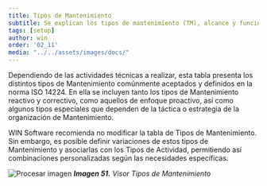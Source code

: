 ```yaml
---
title: Tipos de Mantenimiento
subtitle: Se explican los tipos de mantenimiento (TM), alcance y funcionalidad.
tags: [setup]
author: win
order: '02_11'
media: "../../assets/images/docs/"
---
```


Dependiendo de las actividades técnicas a realizar, esta tabla presenta los distintos tipos de Mantenimiento comúnmente aceptados y definidos en la norma ISO 14224. En ella se incluyen tanto los tipos de Mantenimiento reactivo y correctivo, como aquellos de enfoque proactivo, así como algunos tipos especiales que dependen de la táctica o estrategia de la organización de Mantenimiento.

WIN Software recomienda no modificar la tabla de Tipos de Mantenimiento. Sin embargo, es posible definir variaciones de estos tipos de Mantenimiento y asociarlas con los Tipos de Actividad, permitiendo así combinaciones personalizadas según las necesidades específicas.

![Procesar imagen](../../assets/images/cap02/chp02_img81.png)
_**Imagen 51.** Visor Tipos de Mantenimiento_